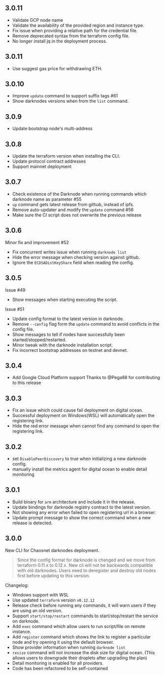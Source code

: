 ## 3.0.11
- Validate GCP node name 
- Validate the availability of the provided region and instance type. 
- Fix issue when providing a relative path for the credential file. 
- Remove deprecated syntax from the terraform config file.
- No longer install jq in the deployment process.

## 3.0.11
- Use suggest gas price for withdrawing ETH.

## 3.0.10
- Improve `update` command to support suffix tags #61 
- Show darknodes versions when from the `list` command.

## 3.0.9
- Update bootstrap node's multi-address

## 3.0.8
- Update the terraform version when installing the CLI. 
- Update protocol contract addresses 
- Support mainnet deployment

## 3.0.7
- Check existence of the Darknode when running commands which darknode name as parameter #55 
- `up` command gets latest release from github, instead of ipfs. 
- Remove auto-updater and modify the `update` command #56 
- Make sure the CI script does not overwrite the previous release

## 3.0.6
Minor fix and improvement #52 
- Fix concurrent writes issue when running `darknode list`
- Hide the error message when checking version against github.
- Ignore the `ECDSADistKeyShare` field when reading the config.

## 3.0.5 
Issue #49 
- Show messages when starting executing the script.

Issue #51 
- Update config format to the latest version in darknode.
- Remove `--config` flag form the `update` command to avoid conflicts in the config file. 
- Show messages to tell if nodes have successfully been started/stopped/restarted.
- Minor tweak with the darknode installation script.
- Fix incorrect bootstrap addresses on testnet and devnet.

## 3.0.4
- Add Google Cloud Platform support
Thanks to @Pega88 for contributing to this release

## 3.0.3
- Fix an issue which could cause fail deployment on digital ocean. 
- Successful deployment on Windows(WSL) will automatically open the registering link.
- Hide the red error message when cannot find any command to open the registering link. 
 
## 3.0.2
- set `DisablePeerDiscovery` to true when initializing a new darknode config. 
- manually install the metrics agent for digital ocean to enable detail monitoring

## 3.0.1
- Build binary for `arm` architecture and include it in the release.
- Update bindings for darknode registry contract to the latest version.
- Not showing any error when failed to open registering url in a browser.
- Update prompt message to show the correct command when a new release is detected.

## 3.0.0

New CLI for Chaosnet darknodes deployment. 

> Since the config format for darknode is changed and we move from terraform 0.11.x to 0.12.x. New cli will not be backwards compatible with old darknodes. Users need to deregister and destroy old nodes first before updating to this version.

Changelog:
- Windows support with WSL
- Use updated `terraform` version `v0.12.12`
- Release check before running any commands, it will warn users if they are using an old version.
- Support `start/stop/restart` commands to start/stop/restart the service on darknode.
- Add `exec` command which allow users to run script/file on remote instance.
- Add `register` command which shows the link to register a particular node and try opening it using the default browser. 
- Show provider information when running `darknode list`
- `resize` command will not increase the disk size for digital ocean. (This allows users to downgrade their droplets after upgrading the plan) 
- Detail monitoring is enabled for all providers. 
- Code has been refactored to be self-contained 
